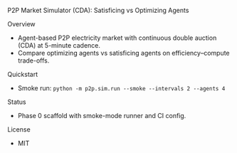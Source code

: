 P2P Market Simulator (CDA): Satisficing vs Optimizing Agents

Overview
- Agent-based P2P electricity market with continuous double auction (CDA) at 5-minute cadence.
- Compare optimizing agents vs satisficing agents on efficiency–compute trade-offs.

Quickstart
- Smoke run: `python -m p2p.sim.run --smoke --intervals 2 --agents 4`

Status
- Phase 0 scaffold with smoke-mode runner and CI config.

License
- MIT

